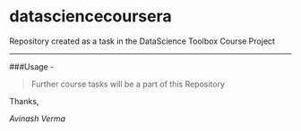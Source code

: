 # datasciencecoursera

Repository created as a task in the DataScience Toolbox Course Project


----------
###Usage -

> Further course tasks will be a part of
> this Repository

Thanks,

*Avinash Verma*
